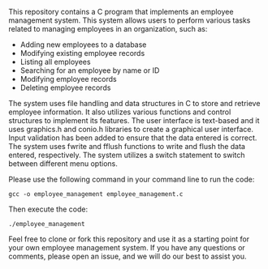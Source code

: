 This repository contains a C program that implements an employee management system. This system allows users to perform various tasks related to managing employees in an organization, such as:

- Adding new employees to a database
- Modifying existing employee records
- Listing all employees
- Searching for an employee by name or ID
- Modifying employee records
- Deleting employee records

The system uses file handling and data structures in C to store and retrieve employee information. It also utilizes various functions and control structures to implement its features. The user interface is text-based and it uses graphics.h and conio.h libraries to create a graphical user interface. Input validation has been added to ensure that the data entered is correct. The system uses fwrite and fflush functions to write and flush the data entered, respectively. The system utilizes a switch statement to switch between different menu options.

Please use the following command in your command line to run the code:

```
gcc -o employee_management employee_management.c
```
Then execute the code:

```
./employee_management
```


Feel free to clone or fork this repository and use it as a starting point for your own employee management system. If you have any questions or comments, please open an issue, and we will do our best to assist you.

